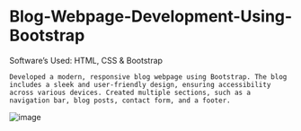 # Blog-Webpage-Development-Using-Bootstrap
Software’s Used: HTML, CSS & Bootstrap

    Developed a modern, responsive blog webpage using Bootstrap. The blog includes a sleek and user-friendly design, ensuring accessibility across various devices. Created multiple sections, such as a navigation bar, blog posts, contact form, and a footer.


![image](https://github.com/user-attachments/assets/13e61490-aa5d-4d89-b069-929922ea8148)
